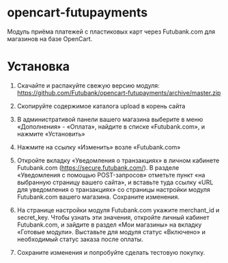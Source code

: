 opencart-futupayments
=====================

Модуль приёма платежей с пластиковых карт через Futubank.com для магазинов на базе OpenCart.

Установка
=========

1. Скачайте и распакуйте свежую версию модуля: https://github.com/Futubank/opencart-futupayments/archive/master.zip

2. Скопируйте содержимое каталога upload в корень сайта

3. В административой панели вашего магазина выберите в меню «Дополнения» - «Оплата», найдите в списке «Futubank.com», и нажмите «Установить»

4. Нажмите на ссылку «Изменить» возле «Futubank.com»

5. Откройте вкладку «Уведомления о транзакциях» в личном кабинете Futubank.com (https://secure.futubank.com/). В разделе «Уведомления с помощью POST-запросов» отметьте пункт «на выбранную страницу вашего сайта», и вставьте туда ссылку «URL для уведомления о транзакциях» со страницы настройки модуля Futubank.com вашего магазина. Сохраните изменения.

6. На странице настройки модуля Futubank.com укажите merchant_id и secret_key. Чтобы узнать эти значения, откройте личный кабинет Futubank.com, и зайдите в раздел «Мои магазины» на вкладку «Готовые модули». Выставьте для модуля статус «Включено» и необходимый статус заказа после оплаты.

7. Сохраните изменения и попробуйте сделать тестовую покупку.
